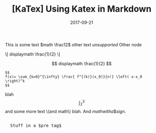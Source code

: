 ﻿---
title: "[KaTex] Using Katex in Markdown"
slug: use-katex-in-markdown
date: 2017-09-21
categories:
- Lập Trình
- KaTex
tags:
- KaTex
keywords:
- KaTex
- KaText Markdown
autoThumbnailImage: true
thumbnailImagePosition: left
thumbnailImage: //khan.github.io/img/katex.png
metaAlignment: center
showMath: true
---
This is some text $math \frac12$ other text $unsupported$
 Other node

\\[ displaymath \frac{1}{2} \\]

$$ displaymath \frac{1}{2} $$
```
$$
f(x)= \sum_{k=0}^{\infty} \frac{ f^{(k)}(x_0)}{n!} \left( x-x_0 \right)^k 
$$
```


blah $$ \int_2^3 $$
and some <!-- comment --> more text \\(and math\\) blah. And $math with a \$ sign$.

<pre>

  Stuff in a $pre tag$

</pre>